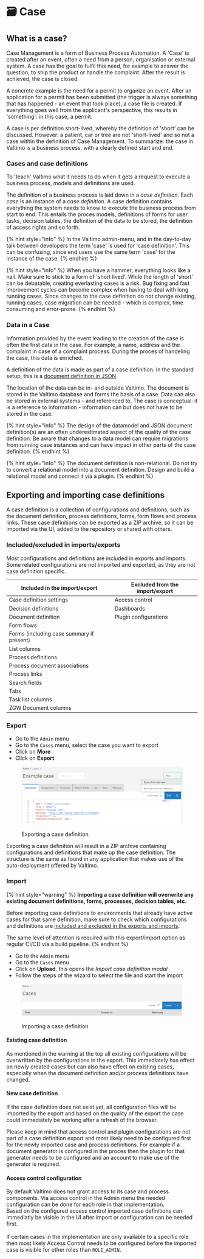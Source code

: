 # 🗃️ Case

## What is a case?

Case Management is a form of Business Process Automation. A 'Case' is created after an event, often a need from a person, organisation or external system. A case has the goal to fulfil this need, for example to answer the question, to ship the product or handle the complaint. After the result is achieved, the case is closed.

A concrete example is the need for a permit to organize an event. After an application for a permit has been submitted (the trigger is always something that has happened - an event that took place), a case file is created. If everything goes well from the applicant's perspective, this results in 'something': in this case, a permit.

A case is per definition short-lived, whereby the definition of 'short' can be discussed. However: a patient, car or tree are not 'short-lived' and so not a case within the definition of Case Management. To summarize: the case in Valtimo is a business process, with a clearly defined start and end. &#x20;

### Cases and case definitions

To 'teach' Valtimo what it needs to do when it gets a request to execute a business process, models and definitions are used.&#x20;

The definition of a business process is laid down in a _case definition_. Each _case_ is an instance of a _case definition_. A case definition contains everything the system needs to know to execute the business process from start to end. This entails the proces models, definitions of forms for user tasks, decision tables, the definition of the data to be stored, the definition of access rights and so forth.&#x20;

{% hint style="info" %}
In the Valtimo admin-menu, and in the day-to-day talk between developers the term 'case' is used for 'case definition'. This can be confusing, since end users use the same term 'case' for the instance of the case. &#x20;
{% endhint %}

{% hint style="info" %}
When you have a hammer, everything looks like a nail. Make sure to stick to a form of 'short lived'. While the length of 'short' can be debatable, creating everlasting cases is a risk. Bug fixing and fast improvement cycles can become complex when having to deal with long running cases. Since changes to the case definition do not change existing, running cases, case migration can be needed - which is complex, time consuming and error-prone.
{% endhint %}

### Data in a Case

Information provided by the event leading to the creation of the case is often the first data in the case. For example, a name, address and the complaint in case of a complaint process. During the proces of handeling the case, this data is enriched.&#x20;

A definition of the data is made as part of a case definition. In the standard setup, this is a [document definition in JSON](document.md).&#x20;

The location of the data can be in- and outside Valtimo. The document is stored in the Valtimo database and forms the basis of a case. Data can also be stored in external systems - and referenced to. The case is conceptual: it is a reference to information - information can but does not have to be stored in the case.&#x20;

{% hint style="info" %}
The design of the datamodel and JSON document definition(s) are an often underestimated aspect of the quality of the case definition. Be aware that changes to a data model can require migrations from running case instances and can have impact in other parts of the case definition.&#x20;
{% endhint %}

{% hint style="info" %}
The document definition is non-relational. Do not try to convert a relational model into a document definition. Design and build a relational model and connect it via a plugin.&#x20;
{% endhint %}

## Exporting and importing case definitions

A case definition is a collection of configurations and definitions, such as the document definition, process definitions, forms, form flows and process links. These case definitions can be exported as a ZIP archive, so it can be imported via the UI, added to the repository or shared with others.

### Included/excluded in imports/exports

Most configurations and definitions are included in exports and imports. Some related configurations are not imported and exported, as they are not case definition specific.

| Included in the import/export             | Excluded from the import/export |
| ----------------------------------------- | ------------------------------- |
| Case definition settings                  | Access control                  |
| Decision definitions                      | Dashboards                      |
| Document definition                       | Plugin configurations           |
| Form flows                                |                                 |
| Forms (including case summary if present) |                                 |
| List columns                              |                                 |
| Process definitions                       |                                 |
| Process document associations             |                                 |
| Process links                             |                                 |
| Search fields                             |                                 |
| Tabs                                      |                                 |
| Task list columns                         |                                 |
| ZGW Document columns                      |                                 |

### Export <a href="#export" id="export"></a>

* Go to the `Admin` menu
* Go to the `Cases` menu, select the case you want to export
* Click on **More**
* Click on **Export**

<figure><img src="../../.gitbook/assets/image (14) (1).png" alt=""><figcaption><p>Exporting a case definition</p></figcaption></figure>

Exporting a case definition will result in a ZIP archive containing configurations and definitions that make up the case definition. The structure is the same as found in any application that makes use of the auto-deployment offered by Valtimo.

### Import <a href="#import" id="import"></a>

{% hint style="warning" %}
**Importing a case definition will overwrite any existing document definitions, forms, processes, decision tables, etc.**

Before importing case definitions to environments that already have active cases for that same definition, make sure to check which configurations and definitions are [included and excluded in the exports and imports](./#included-excluded-in-imports-exports).

The same level of attention is required with this export/import option as regular CI/CD via a build pipeline.
{% endhint %}

* Go to the `Admin` menu
* Go to the `Cases` menu
* Click on **Upload**, this opens the _Import case definition modal_
* Follow the steps of the wizard to select the file and start the import

<figure><img src="../../.gitbook/assets/image (15) (1).png" alt=""><figcaption><p>Importing a case definition</p></figcaption></figure>

#### Existing case definition

As mentioned in the warning at the top all existing configurations will be overwritten by the configurations in the export. This immediately has effect on newly created cases but can also have effect on existing cases, especially when the document definition and/or process definitions have changed.

#### New case definition

If the case definition does not exist yet, all configuration files will be imported by the export and based on the quality of the export the case could immediately be working after a refresh of the browser.

Please keep in mind that access control and plugin configurations are not part of a case definition export and most likely need to be configured first for the newly imported case and process definitions. For example if a document generator is configured in the proces then the plugin for that generator needs to be configured and an account to make use of the generator is required.

#### Access control configuration

By default Valtimo does not grant access to its case and process components. Via access control in the Admin menu the needed configuration can be done for each role in that implementation.\
Based on the configured access control imported case definitions can immediatly be visible in the UI after import or configuration can be needed first.\
\
If certain cases in the implementation are only available to a specific role then most likely Access Control needs to be configured before the imported case is visible for other roles than `ROLE_ADMIN`.
